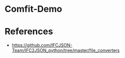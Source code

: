 # Comfit-Demo

# References
- https://github.com/IFCJSON-Team/IFC2JSON_python/tree/master/file_converters

